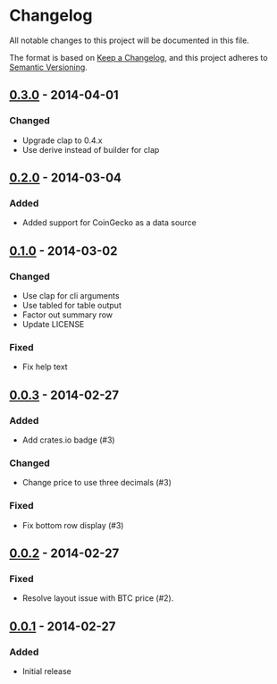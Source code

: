 # Changelog

All notable changes to this project will be documented in this file.

The format is based on [Keep a Changelog](https://keepachangelog.com/en/1.1.0/),
and this project adheres to
[Semantic Versioning](https://semver.org/spec/v2.0.0.html).

## [0.3.0] - 2014-04-01

### Changed

- Upgrade clap to 0.4.x
- Use derive instead of builder for clap

## [0.2.0] - 2014-03-04

### Added

- Added support for CoinGecko as a data source

## [0.1.0] - 2014-03-02

### Changed

- Use clap for cli arguments
- Use tabled for table output
- Factor out summary row
- Update LICENSE

### Fixed

- Fix help text

## [0.0.3] - 2014-02-27

### Added

- Add crates.io badge (#3)

### Changed

- Change price to use three decimals (#3)

### Fixed

- Fix bottom row display (#3)

## [0.0.2] - 2014-02-27

### Fixed

- Resolve layout issue with BTC price (#2).

## [0.0.1] - 2014-02-27

### Added

- Initial release

[0.3.0]: https://github.com/shapeshed/wenmoon/compare/0.2.0...0.3.0
[0.2.0]: https://github.com/shapeshed/wenmoon/compare/0.1.0...0.2.0
[0.1.0]: https://github.com/shapeshed/wenmoon/compare/0.0.3...0.1.0
[0.0.3]: https://github.com/shapeshed/wenmoon/compare/0.0.2...0.0.3
[0.0.2]: https://github.com/shapeshed/wenmoon/compare/0.0.1...0.0.2
[0.0.1]: https://github.com/shapeshed/wenmoon/releases/tag/0.0.1
